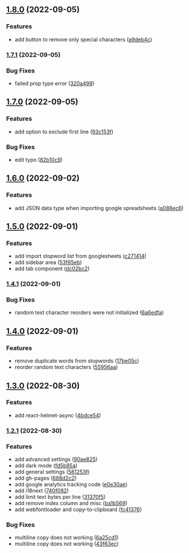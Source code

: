 ## [1.8.0](https://github.com/w3labkr/js-smart-shuffle-words/compare/v1.7.1...v1.8.0) (2022-09-05)


### Features

* add button to remove only special characters ([a9deb4c](https://github.com/w3labkr/js-smart-shuffle-words/commit/a9deb4ce9d394c65824be5a8de9f64c878fef961))

### [1.7.1](https://github.com/w3labkr/js-smart-shuffle-words/compare/v1.7.0...v1.7.1) (2022-09-05)


### Bug Fixes

* failed prop type error ([320a499](https://github.com/w3labkr/js-smart-shuffle-words/commit/320a499c7127d0d87aaaeab1c0036696d2c98fa9))

## [1.7.0](https://github.com/w3labkr/js-smart-shuffle-words/compare/v1.6.0...v1.7.0) (2022-09-05)


### Features

* add option to exclude first line ([93c153f](https://github.com/w3labkr/js-smart-shuffle-words/commit/93c153fc762c40faf9d932adf21fca24e7c4e564))


### Bug Fixes

* edit typo ([82b10c9](https://github.com/w3labkr/js-smart-shuffle-words/commit/82b10c9f1bfd58569002b0ed092488ccad70eb28))

## [1.6.0](https://github.com/w3labkr/js-smart-shuffle-words/compare/v1.5.0...v1.6.0) (2022-09-02)


### Features

* add JSON data type when importing google spreadsheets ([a088ec6](https://github.com/w3labkr/js-smart-shuffle-words/commit/a088ec6fa583e643d2268e2214a49dcc71bdc99b))

## [1.5.0](https://github.com/w3labkr/js-smart-shuffle-words/compare/v1.4.1...v1.5.0) (2022-09-01)


### Features

* add import stopword list from googlesheets ([c271414](https://github.com/w3labkr/js-smart-shuffle-words/commit/c271414e56c18ef1a47c1dab8a902b06ad3b28fb))
* add sidebar area ([53f65eb](https://github.com/w3labkr/js-smart-shuffle-words/commit/53f65eb91c72b5507377e42bb1d8f7f701ef8fad))
* add tab component ([dc02bc2](https://github.com/w3labkr/js-smart-shuffle-words/commit/dc02bc2ce3cbcb69d9153652c884a8aabd084a64))

### [1.4.1](https://github.com/w3labkr/js-smart-shuffle-words/compare/v1.4.0...v1.4.1) (2022-09-01)


### Bug Fixes

* random text character reorders were not initialized ([6a6edfa](https://github.com/w3labkr/js-smart-shuffle-words/commit/6a6edfaa8c4376c2338f7f4e137de360f0efa4e7))

## [1.4.0](https://github.com/w3labkr/js-smart-shuffle-words/compare/v1.3.0...v1.4.0) (2022-09-01)


### Features

* remove duplicate words from stopwords ([17be05c](https://github.com/w3labkr/js-smart-shuffle-words/commit/17be05cf2c8c07978df0346b14441510196ac927))
* reorder random text characters ([55956aa](https://github.com/w3labkr/js-smart-shuffle-words/commit/55956aa042a3d7dfda067cdc9d5be23e804ac744))

## [1.3.0](https://github.com/w3labkr/js-smart-shuffle-words/compare/v1.2.1...v1.3.0) (2022-08-30)


### Features

* add react-helmet-async ([4bdce54](https://github.com/w3labkr/js-smart-shuffle-words/commit/4bdce54673865709cbbc8235143b30cb52ba4456))

### [1.2.1](https://github.com/w3labkr/js-smart-shuffle-words/compare/1.2.0...1.2.1) (2022-08-30)


### Features

* add advanced settings ([90ae825](https://github.com/w3labkr/js-smart-shuffle-words/commit/90ae82570c7c832493f51ed4ca186b35733b23bd))
* add dark mode ([fd5b85a](https://github.com/w3labkr/js-smart-shuffle-words/commit/fd5b85a0271d4c2d56c9735b790a091fc0eadcdf))
* add general settings ([581253f](https://github.com/w3labkr/js-smart-shuffle-words/commit/581253f135389cc2bcd6221b4dc95de1ce92f6a9))
* add gh-pages ([688d2c2](https://github.com/w3labkr/js-smart-shuffle-words/commit/688d2c2589f63b7c7f8aa3af1e55367e2138f3df))
* add google analytics tracking code ([e0e30ae](https://github.com/w3labkr/js-smart-shuffle-words/commit/e0e30ae733284adbf57321ad8cd09bac4a01a6d2))
* add i18next ([740f082](https://github.com/w3labkr/js-smart-shuffle-words/commit/740f082dd59258a1b5edf8082cd1df4acf798a45))
* add limit text bytes per line ([31370f5](https://github.com/w3labkr/js-smart-shuffle-words/commit/31370f526773347f65c12c4c898803c15bc2d48f))
* add remove index column and misc ([ba1b569](https://github.com/w3labkr/js-smart-shuffle-words/commit/ba1b5691f10a35a61fb747d0019c814ff66d5650))
* add webfontloader and copy-to-clipboard ([fc41376](https://github.com/w3labkr/js-smart-shuffle-words/commit/fc41376c6842870c39addc890debb7a7de33aeef))


### Bug Fixes

* multiline copy does not working ([6a25cd1](https://github.com/w3labkr/js-smart-shuffle-words/commit/6a25cd11487e76ea0b1a245040c9bf356a288bd4))
* multiline copy does not working ([43f63ec](https://github.com/w3labkr/js-smart-shuffle-words/commit/43f63ec746d3a4ce9d3caab932480058d5ff3484))

